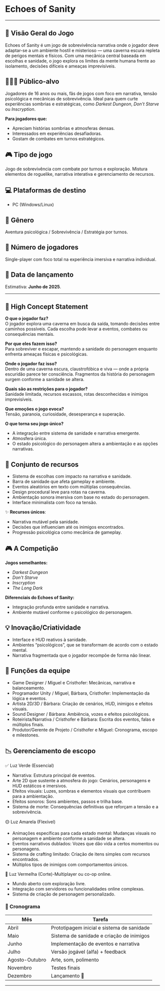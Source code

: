 # Echoes of Sanity

---

## 🎯 Visão Geral do Jogo

Echoes of Sanity é um jogo de sobrevivência narrativa onde o jogador deve adaptar-se a um ambiente hostil e misterioso — uma caverna escura repleta de perigos mentais e físicos. Com uma mecânica central baseada em escolhas e sanidade, o jogo explora os limites da mente humana frente ao isolamento, decisões difíceis e ameaças imprevisíveis.

## 🧑‍🤝‍🧑 Público-alvo

Jogadores de 16 anos ou mais, fãs de jogos com foco em narrativa, tensão psicológica e mecânicas de sobrevivência. Ideal para quem curte experiências sombrias e estratégicas, como *Darkest Dungeon*, *Don't Starve* ou *Inscryption*.

**Para jogadores que:**  
- Apreciam histórias sombrias e atmosferas densas.
- Interessados em experiências desafiadoras.
- Gostam de combates em turnos estratégicos.


## 🎮 Tipo de jogo

Jogo de sobrevivência com combate por turnos e exploração. Mistura elementos de roguelike, narrativa interativa e gerenciamento de recursos.


## 💻 Plataformas de destino

- PC (Windows/Linux)


## 🎲 Gênero

Aventura psicológica / Sobrevivência / Estratégia por turnos.


## 👤 Número de jogadores

Single-player com foco total na experiência imersiva e narrativa individual.


## 📅 Data de lançamento

Estimativa: **Junho de 2025**.

---

## 🧠 High Concept Statement

**O que o jogador faz?**  
O jogador explora uma caverna em busca da saída, tomando decisões entre caminhos possíveis. Cada escolha pode levar a eventos, combates ou consequências mentais.

**Por que eles fazem isso?**  
Para sobreviver e escapar, mantendo a sanidade do personagem enquanto enfrenta ameaças físicas e psicológicas.

**Onde o jogador faz isso?**  
Dentro de uma caverna escura, claustrofóbica e viva — onde a própria escuridão parece ter consciência. Fragmentos da história do personagem surgem conforme a sanidade se altera.

**Quais são as restrições para o jogador?**  
Sanidade limitada, recursos escassos, rotas desconhecidas e inimigos imprevisíveis.

**Que emoções o jogo evoca?**  
Tensão, paranoia, curiosidade, desesperança e superação.

**O que torna seu jogo único?**  
- A integração entre sistema de sanidade e narrativa emergente.
- Atmosfera única.
- O estado psicológico do personagem altera a ambientação e as opções narrativas.

## 🧰 Conjunto de recursos

- Sistema de escolhas com impacto na narrativa e sanidade.
- Barra de sanidade que afeta gameplay e ambiente.
- Eventos aleatórios em texto com múltiplas consequências.
- Design procedural leve para rotas na caverna. <!-- >- Múltiplos finais baseados em decisões e estado mental (A decidir). -->
- Ambientação sonora imersiva com base no estado do personagem.
- Interface minimalista com foco na tensão.

✨ **Recursos únicos**:
- Narrativa mutável pela sanidade.
- Decisões que influenciam até os inimigos encontrados.
- Progressão psicológica como mecânica de gameplay.

## 🎮 A Competição

**Jogos semelhantes:**
- *Darkest Dungeon*
- *Don't Starve*
- *Inscryption*
- *The Long Dark*

**Diferenciais do Echoes of Sanity:**
- Integração profunda entre sanidade e narrativa.
- Ambiente mutável conforme o psicológico do personagem.

## 💡 Inovação/Criatividade

- Interface e HUD reativos à sanidade.
- Ambientes “psicológicos”, que se transformam de acordo com o estado mental.
- Narrativa fragmentada que o jogador recompõe de forma não linear.

## 👥 Funções da equipe

- Game Designer / Miguel e Cristhofer: Mecânicas, narrativa e balanceamento.
- Programador Unity / Miguel, Bárbara, Cristhofer: Implementação da lógica e eventos.
- Artista 2D/3D / Bárbara: Criação de cenários, HUD, inimigos e efeitos visuais.
- Sound Designer / Bárbara: Ambiência, vozes e efeitos psicológicos.
- Roteirista/Narrativa / Cristhofer e Bárbara: Escrita dos eventos, falas e múltiplos finais.
- Produtor/Gerente de Projeto / Cristhofer e Miguel: Cronograma, escopo e milestones.

## 📉 Gerenciamento de escopo

✅ Luz Verde (Essencial)
- Narrativa: Estrutura principal de eventos.
- Arte 2D que sustente a atmosfera do jogo: Cenários, personagens e HUD estáticos e imersivos.
- Efeitos visuais: Luzes, sombras e elementos visuais que contribuem para a ambientação.
- Efeitos sonoros: Sons ambientes, passos e trilha base.
- Sistema de morte: Consequências definitivas que reforçam a tensão e a sobrevivência.

🟡 Luz Amarela (Flexível)
- Animações específicas para cada estado mental: Mudanças visuais no personagem e ambiente conforme a sanidade se altera.
- Eventos narrativos dublados: Vozes que dão vida a certos momentos ou personagens.
- Sistema de crafting limitado: Criação de itens simples com recursos encontrados.
- Múltiplos tipos de inimigos com comportamentos únicos.

🔴 Luz Vermelha (Corte)-Multiplayer ou co-op online.
- Mundo aberto com exploração livre.
- Integração com servidores ou funcionalidades online complexas.
- Sistema de criação de personagem personalizado.

### 📅 Cronograma

| Mês | Tarefa |
|-----|--------|
| Abril | Prototipagem inicial e sistema de sanidade |
| Maio | Sistema de sanidade e criação de inimigos  |
| Junho | Implementação de eventos e narrativa |
| Julho | Versão jogável (alfa) + feedback |
| Agosto-Outubro | Arte, som, polimento |
| Novembro | Testes finais |
| Dezembro | Lançamento 🎉 | -->

---
